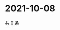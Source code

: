 # 2021-10-08

共 0 条

<!-- BEGIN WEIBO -->
<!-- 最后更新时间 Fri Oct 08 2021 13:10:00 GMT+0800 (China Standard Time) -->

<!-- END WEIBO -->
